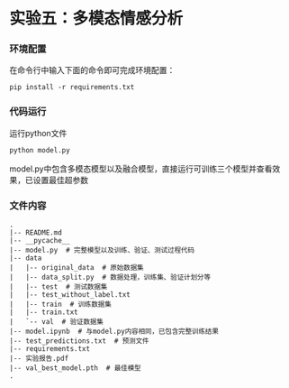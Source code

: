 # 实验五：多模态情感分析

### 环境配置

在命令行中输入下面的命令即可完成环境配置：

```shell
pip install -r requirements.txt
```



### 代码运行
运行python文件
```sh
python model.py 
```
model.py中包含多模态模型以及融合模型，直接运行可训练三个模型并查看效果，已设置最佳超参数



### 文件内容

```
.
|-- README.md
|-- __pycache__
|-- model.py  # 完整模型以及训练、验证、测试过程代码
|-- data
|   |-- original_data  # 原始数据集
|   |-- data_split.py  # 数据处理，训练集、验证计划分等
|   |-- test  # 测试数据集
|   |-- test_without_label.txt  
|   |-- train  # 训练数据集
|   |-- train.txt 
|   `-- val  # 验证数据集
|-- model.ipynb  # 与model.py内容相同，已包含完整训练结果
|-- test_predictions.txt  # 预测文件
|-- requirements.txt
|-- 实验报告.pdf
|-- val_best_model.pth  # 最佳模型
.
```
